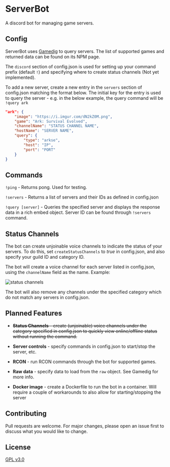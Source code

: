 # ServerBot

A discord bot for managing game servers.

## Config

ServerBot uses [Gamedig](https://www.npmjs.com/package/gamedig) to query servers. The list of supported games and returned data can be found on its NPM page.

The `discord` section of config.json is used for setting up your command prefix (default `!`) and specifying where to create status channels (Not yet implemented).

To add a new server, create a new entry in the `servers` section of config.json matching the format below. The initial key for the entry is used to query the server - e.g. in the below example, the query command will be `!query ark`

```json
"ark": {
    "image": "https://i.imgur.com/dN2kZ0M.png",
    "game": "Ark: Survival Evolved",
    "channelName": "STATUS CHANNEL NAME",
    "hostName": "SERVER NAME",
    "query": {
        "type": "arkse",
        "host": "IP",
        "port": "PORT"
    }
}
```

## Commands

`!ping` - Returns pong. Used for testing.

`!servers` - Returns a list of servers and their IDs as defined in config.json

`!query [server]` - Queries the specified server and displays the response data in a rich embed object. Server ID can be found through `!servers` command.

## Status Channels

The bot can create unjoinable voice channels to indicate the status of your servers. To do this, set `createStatusChannels` to *true* in config.json, and also specify your guild ID and category ID.

The bot will create a voice channel for each server listed in config.json, using the `channelName` field as the name. Example:

![status channels](https://i.imgur.com/hnfAyfn.png)

The bot will also remove any channels under the specified category which do not match any servers in config.json.

## Planned Features

-  ~~**Status Channels** - create (unjoinable) voice channels under the category specified in config.json to quickly view online/offline status without running the command.~~

- **Server controls** - specify commands in config.json to start/stop the server, etc.

- **RCON** - run RCON commands through the bot for supported games.

- **Raw data** - specify data to load from the `raw` object. See Gamedig for more info.

- **Docker image** - create a Dockerfile to run the bot in a container. Will require a couple of workarounds to also allow for starting/stopping the server

## Contributing
Pull requests are welcome. For major changes, please open an issue first to discuss what you would like to change.

## License
[GPL v3.0](https://choosealicense.com/licenses/gpl-3.0/)
